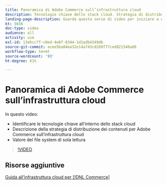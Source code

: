 ```yaml
---
title: Panoramica di Adobe Commerce sull’infrastruttura cloud
description: Tecnologie chiave dello stack cloud. Strategia di distribuzione dei contenuti per Adobe Commerce. Valore del file system di sola lettura.
landing-page-description: Guarda questa serie di video per iniziare a utilizzare l’infrastruttura cloud utilizzata per la distribuzione e la gestione di Adobe Commerce.
kt: 5656
doc-type: video
audience: all
activity: use
exl-id: 13ebcc7f-c0ed-4e8f-8344-1d1adb4249db
source-git-commit: acee5ba84ea32e14a743cd269f77ced821548ad6
workflow-type: tm+mt
source-wordcount: '93'
ht-degree: 61%

---
```


# Panoramica di Adobe Commerce sull’infrastruttura cloud

In questo video:

- Identificare le tecnologie chiave all’interno dello stack cloud &#x200B;
- Descrizione della strategia di distribuzione dei contenuti per Adobe Commerce sull’infrastruttura cloud
- Valore del file system di sola lettura

>[!VIDEO](https://video.tv.adobe.com/v/35298?quality=12&learn=on)

## Risorse aggiuntive

[Guida all’infrastruttura cloud per [!DNL Commerce]](https://devdocs.magento.com/cloud/bk-cloud.html)
